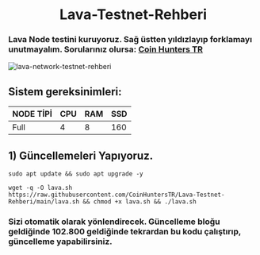 <h1 align="center">Lava-Testnet-Rehberi

### Lava Node testini kuruyoruz. Sağ üstten yıldızlayıp forklamayı unutmayalım. Sorularınız olursa: <a href="https://t.me/CoinHuntersTR/34102" target="_blank" rel="Coin Hunters TR" >Coin Hunters TR</a>

![lava-network-testnet-rehberi](https://user-images.githubusercontent.com/111747226/220886500-561d6199-3c6d-4af3-8a45-b003ac7768ba.png)

## Sistem gereksinimleri:
NODE TİPİ | CPU     | RAM      | SSD     |
| ------------- | ------------- | ------------- | -------- |
| Full | 4          | 8         | 160  |


## 1) Güncellemeleri Yapıyoruz.

```
sudo apt update && sudo apt upgrade -y
```
```
wget -q -O lava.sh https://raw.githubusercontent.com/CoinHuntersTR/Lava-Testnet-Rehberi/main/lava.sh && chmod +x lava.sh && ./lava.sh
```
### Sizi otomatik olarak yönlendirecek. Güncelleme bloğu geldiğinde 102.800 geldiğinde tekrardan bu kodu çalıştırıp, güncelleme yapabilirsiniz.
  

